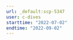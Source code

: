 ```yaml
---
url: _default:scp-5347
user: c-dives
starttime: "2022-07-02"
endtime: "2022-09-02"
---
```

<reserve />